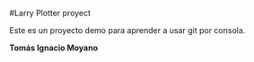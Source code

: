 #Larry Plotter proyect

Este es un proyecto demo para aprender a usar git por consola.

**Tomás Ignacio Moyano**
